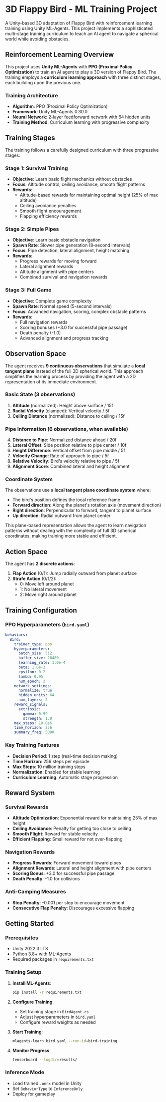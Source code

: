 # 3D Flappy Bird - ML Training Project

A Unity-based 3D adaptation of Flappy Bird with reinforcement learning training using Unity ML-Agents. This project implements a sophisticated multi-stage training curriculum to teach an AI agent to navigate a spherical world while avoiding obstacles.

## Reinforcement Learning Overview

This project uses **Unity ML-Agents** with **PPO (Proximal Policy Optimization)** to train an AI agent to play a 3D version of Flappy Bird. The training employs a **curriculum learning approach** with three distinct stages, each building upon the previous one.

### Training Architecture

- **Algorithm**: PPO (Proximal Policy Optimization)
- **Framework**: Unity ML-Agents 0.30.0
- **Neural Network**: 2-layer feedforward network with 64 hidden units
- **Training Method**: Curriculum learning with progressive complexity

## Training Stages

The training follows a carefully designed curriculum with three progressive stages:

### Stage 1: Survival Training
- **Objective**: Learn basic flight mechanics without obstacles
- **Focus**: Altitude control, ceiling avoidance, smooth flight patterns
- **Rewards**: 
  - Altitude-based rewards for maintaining optimal height (25% of max altitude)
  - Ceiling avoidance penalties
  - Smooth flight encouragement
  - Flapping efficiency rewards

### Stage 2: Simple Pipes
- **Objective**: Learn basic obstacle navigation
- **Spawn Rate**: Slower pipe generation (8-second intervals)
- **Focus**: Pipe detection, lateral alignment, height matching
- **Rewards**:
  - Progress rewards for moving forward
  - Lateral alignment rewards
  - Altitude alignment with pipe centers
  - Combined survival and navigation rewards

### Stage 3: Full Game
- **Objective**: Complete game complexity
- **Spawn Rate**: Normal speed (5-second intervals)
- **Focus**: Advanced navigation, scoring, complex obstacle patterns
- **Rewards**:
  - Full navigation rewards
  - Scoring bonuses (+3.0 for successful pipe passage)
  - Death penalty (-1.0)
  - Advanced alignment and progress tracking

## Observation Space

The agent receives **9 continuous observations** that simulate a **local tangent plane** instead of the full 3D spherical world. This approach simplifies the learning process by providing the agent with a 2D representation of its immediate environment.

### Basic State (3 observations)
1. **Altitude** (normalized): Height above surface / 15f
2. **Radial Velocity** (clamped): Vertical velocity / 5f
3. **Ceiling Distance** (normalized): Distance to ceiling / 15f

### Pipe Information (6 observations, when available)
4. **Distance to Pipe**: Normalized distance ahead / 20f
5. **Lateral Offset**: Side position relative to pipe center / 10f
6. **Height Difference**: Vertical offset from pipe middle / 5f
7. **Velocity Change**: Rate of approach to pipe / 5f
8. **Relative Velocity**: Bird's velocity relative to pipe / 5f
9. **Alignment Score**: Combined lateral and height alignment

### Coordinate System
The observations use a **local tangent plane coordinate system** where:
- The bird's position defines the local reference frame
- **Forward direction**: Along the planet's rotation axis (movement direction)
- **Right direction**: Perpendicular to forward, tangent to planet surface
- **Up direction**: Radial outward from planet center

This plane-based representation allows the agent to learn navigation patterns without dealing with the complexity of full 3D spherical coordinates, making training more stable and efficient.

## Action Space

The agent has **2 discrete actions**:

1. **Flap Action** (0/1): Jump radially outward from planet surface
2. **Strafe Action** (0/1/2): 
   - 0: Move left around planet
   - 1: No lateral movement
   - 2: Move right around planet

## Training Configuration

### PPO Hyperparameters (`bird.yaml`)
```yaml
behaviors:
  Bird:
    trainer_type: ppo
    hyperparameters:
      batch_size: 512
      buffer_size: 20480
      learning_rate: 1.0e-4
      beta: 1.0e-3
      epsilon: 0.2
      lambd: 0.95
      num_epoch: 3
    network_settings:
      normalize: true
      hidden_units: 64
      num_layers: 2
    reward_signals:
      extrinsic:
        gamma: 0.99
        strength: 1.0
    max_steps: 10.0e6
    time_horizon: 256
    summary_freq: 5000
```

### Key Training Features
- **Decision Period**: 1 step (real-time decision making)
- **Time Horizon**: 256 steps per episode
- **Max Steps**: 10 million training steps
- **Normalization**: Enabled for stable learning
- **Curriculum Learning**: Automatic stage progression

## Reward System

### Survival Rewards
- **Altitude Optimization**: Exponential reward for maintaining 25% of max height
- **Ceiling Avoidance**: Penalty for getting too close to ceiling
- **Smooth Flight**: Reward for stable velocity
- **Efficient Flapping**: Small reward for not over-flapping

### Navigation Rewards
- **Progress Rewards**: Forward movement toward pipes
- **Alignment Rewards**: Lateral and height alignment with pipe centers
- **Scoring Bonus**: +3.0 for successful pipe passage
- **Death Penalty**: -1.0 for collisions

### Anti-Camping Measures
- **Step Penalty**: -0.001 per step to encourage movement
- **Consecutive Flap Penalty**: Discourages excessive flapping

## Getting Started

### Prerequisites
- Unity 2022.3 LTS
- Python 3.8+ with ML-Agents
- Required packages in `requirements.txt`

### Training Setup
1. **Install ML-Agents**:
   ```bash
   pip install -r requirements.txt
   ```

2. **Configure Training**:
   - Set training stage in `BirdAgent.cs`
   - Adjust hyperparameters in `bird.yaml`
   - Configure reward weights as needed

3. **Start Training**:
   ```bash
   mlagents-learn bird.yaml --run-id=bird-training
   ```

4. **Monitor Progress**:
   ```bash
   tensorboard --logdir=results/
   ```

### Inference Mode
- Load trained `.onnx` model in Unity
- Set `BehaviorType` to `InferenceOnly`
- Deploy for gameplay

